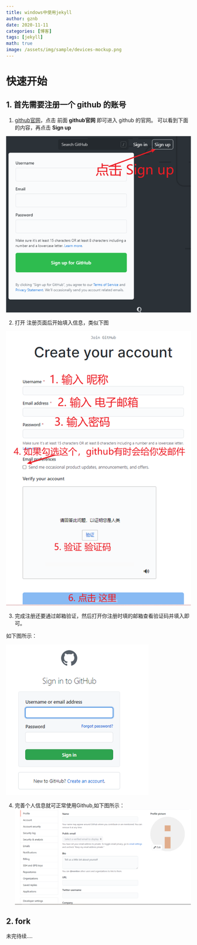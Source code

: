 ```yaml
---
title: windows中使用jekyll
author: gznb
date: 2020-11-11
categories: [博客]
tags: [jekyll]
math: true
image: /assets/img/sample/devices-mockup.png
---
```


# 快速开始
## 1. 首先需要注册一个 github 的账号
1. [github官网](https://github.com/)，点击 前面 **github官网** 即可进入 github 的官网。 可以看到下面的内容，再点击 **Sign up**

![](/assets/img/sample/2020-11-11-1.png)

2. 打开 注册页面后开始填入信息，类似下图

![](/assets/img/sample/2020-11-11-2.png)

3. 完成注册还要通过邮箱验证，然后打开你注册时填的邮箱查看验证码并填入即可。

如下图所示：

![](/assets/img/sample/2020-11-11-3.png)

4. 完善个人信息就可正常使用Github,如下图所示：
![](/assets/img/sample/2020-11-11-4.png)

## 2. fork 

未完待续....